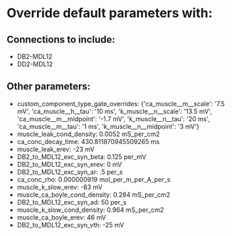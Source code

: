 # Override default parameters with:
## Connections to include:
- DB2-MDL12
- DD2-MDL12

## Other parameters:
- custom_component_type_gate_overrides: {'ca_muscle__m__scale': '7.5 mV', 'ca_muscle__h__tau': '10 ms', 'k_muscle__n__scale': '13.5 mV', 'ca_muscle__m__midpoint': '-1.7 mV', 'k_muscle__n__tau': '20 ms', 'ca_muscle__m__tau': '1 ms', 'k_muscle__n__midpoint': '3 mV'}
- muscle_leak_cond_density: 0.0052 mS_per_cm2
- ca_conc_decay_time: 430.811870945509265 ms
- muscle_leak_erev: -23 mV
- DB2_to_MDL12_exc_syn_beta: 0.125 per_mV
- DB2_to_MDL12_exc_syn_erev: 0 mV
- DB2_to_MDL12_exc_syn_ar: .5 per_s
- ca_conc_rho: 0.000000919 mol_per_m_per_A_per_s
- muscle_k_slow_erev: -83 mV
- muscle_ca_boyle_cond_density: 0.284 mS_per_cm2
- DB2_to_MDL12_exc_syn_ad: 50 per_s
- muscle_k_slow_cond_density: 0.964 mS_per_cm2
- muscle_ca_boyle_erev: 46 mV
- DB2_to_MDL12_exc_syn_vth: -25 mV

